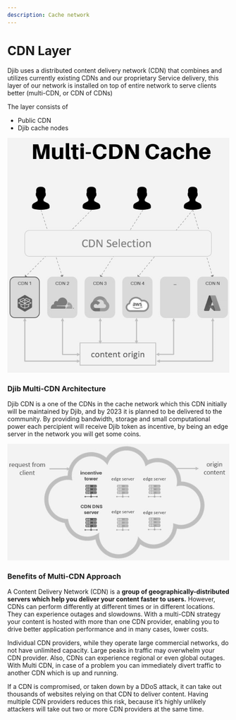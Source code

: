 ```yaml
---
description: Cache network
---
```


# CDN Layer

Djib uses a distributed content delivery network (CDN) that combines and utilizes currently existing CDNs and our proprietary Service delivery, this layer of our network is installed on top of entire network to serve clients better (multi-CDN, or CDN of CDNs)

The layer consists of&#x20;

* Public CDN
* Djib cache nodes&#x20;

![](<../../.gitbook/assets/image (8).png>)

### Djib Multi-CDN Architecture

Djib CDN is a one of the CDNs in the cache network which this CDN initially will be maintained by Djib, and by 2023 it is planned to be delivered to the community. By providing bandwidth, storage and small computational power each percipient will receive Djib token as incentive, by being an edge server in the network you will get some coins.

![](<../../.gitbook/assets/image (10).png>)

### Benefits of Multi-CDN Approach

A Content Delivery Network (CDN) is a **group of geographically-distributed servers which help you deliver your content faster to users.** However, CDNs can perform differently at different times or in different locations. They can experience outages and slowdowns. With a multi-CDN strategy your content is hosted with more than one CDN provider, enabling you to drive better application performance and in many cases, lower costs.

Individual CDN providers, while they operate large commercial networks, do not have unlimited capacity. Large peaks in traffic may overwhelm your CDN provider. Also, CDNs can experience regional or even global outages. With Multi CDN, in case of a problem you can immediately divert traffic to another CDN which is up and running.

If a CDN is compromised, or taken down by a DDoS attack, it can take out thousands of websites relying on that CDN to deliver content. Having multiple CDN providers reduces this risk, because it’s highly unlikely attackers will take out two or more CDN providers at the same time.
